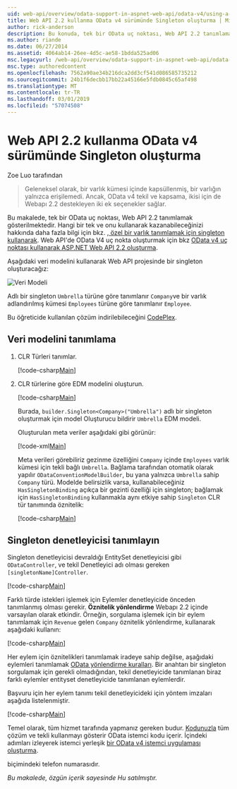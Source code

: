 ```yaml
---
uid: web-api/overview/odata-support-in-aspnet-web-api/odata-v4/using-a-singleton-in-an-odata-endpoint-in-web-api-22
title: Web API 2.2 kullanma OData v4 sürümünde Singleton oluşturma | Microsoft Docs
author: rick-anderson
description: Bu konuda, tek bir OData uç noktası, Web API 2.2 tanımlamak gösterilmektedir.
ms.author: riande
ms.date: 06/27/2014
ms.assetid: 4064ab14-26ee-4d5c-ae58-1bdda525ad06
msc.legacyurl: /web-api/overview/odata-support-in-aspnet-web-api/odata-v4/using-a-singleton-in-an-odata-endpoint-in-web-api-22
msc.type: authoredcontent
ms.openlocfilehash: 7562a90ae34b216dca2dd3cf541d086585735212
ms.sourcegitcommit: 24b1f6decbb17bb22a45166e5fdb0845c65af498
ms.translationtype: MT
ms.contentlocale: tr-TR
ms.lasthandoff: 03/01/2019
ms.locfileid: "57074508"
---
```

<a name="create-a-singleton-in-odata-v4-using-web-api-22"></a>Web API 2.2 kullanma OData v4 sürümünde Singleton oluşturma
====================
Zoe Luo tarafından

> Geleneksel olarak, bir varlık kümesi içinde kapsüllenmiş, bir varlığın yalnızca erişilemedi. Ancak, OData v4 tekil ve kapsama, ikisi için de Webapı 2.2 destekleyen iki ek seçenekler sağlar.


Bu makalede, tek bir OData uç noktası, Web API 2.2 tanımlamak gösterilmektedir. Hangi bir tek ve onu kullanarak kazanabileceğinizi hakkında daha fazla bilgi için bkz. [, özel bir varlık tanımlamak için singleton kullanarak](https://blogs.msdn.com/b/odatateam/archive/2014/03/05/use-singleton-to-define-your-special-entity.aspx). Web API'de OData V4 uç nokta oluşturmak için bkz [OData v4 uç noktası kullanarak ASP.NET Web API 2.2 oluşturma](create-an-odata-v4-endpoint.md). 

Aşağıdaki veri modelini kullanarak Web API projesinde bir singleton oluşturacağız:

![Veri Modeli](using-a-singleton-in-an-odata-endpoint-in-web-api-22/_static/image1.png)

Adlı bir singleton `Umbrella` türüne göre tanımlanır `Company`ve bir varlık adlandırılmış kümesi `Employees` türüne göre tanımlanır `Employee`.

Bu öğreticide kullanılan çözüm indirilebileceğini [CodePlex](http://aspnet.codeplex.com/sourcecontrol/latest#Samples/WebApi/OData/v4/ODataSingletonSample/).

## <a name="define-the-data-model"></a>Veri modelini tanımlama

1. CLR Türleri tanımlar.

    [!code-csharp[Main](using-a-singleton-in-an-odata-endpoint-in-web-api-22/samples/sample1.cs)]
2. CLR türlerine göre EDM modelini oluşturun.

    [!code-csharp[Main](using-a-singleton-in-an-odata-endpoint-in-web-api-22/samples/sample2.cs)]

    Burada, `builder.Singleton<Company>("Umbrella")` adlı bir singleton oluşturmak için model Oluşturucu bildirir `Umbrella` EDM modeli.

    Oluşturulan meta veriler aşağıdaki gibi görünür:

    [!code-xml[Main](using-a-singleton-in-an-odata-endpoint-in-web-api-22/samples/sample3.xml)]

    Meta verileri görebiliriz gezinme özelliğini `Company` içinde `Employees` varlık kümesi için tekli bağlı `Umbrella`. Bağlama tarafından otomatik olarak yapılır `ODataConventionModelBuilder`, bu yana yalnızca `Umbrella` sahip `Company` türü. Modelde belirsizlik varsa, kullanabileceğiniz `HasSingletonBinding` açıkça bir gezinti özelliği için singleton; bağlamak için `HasSingletonBinding` kullanmakla aynı etkiye sahip `Singleton` CLR tür tanımında öznitelik:

    [!code-csharp[Main](using-a-singleton-in-an-odata-endpoint-in-web-api-22/samples/sample4.cs)]

## <a name="define-the-singleton-controller"></a>Singleton denetleyicisi tanımlayın

Singleton denetleyicisi devraldığı EntitySet denetleyicisi gibi `ODataController`, ve tekil Denetleyici adı olması gereken `[singletonName]Controller`.

[!code-csharp[Main](using-a-singleton-in-an-odata-endpoint-in-web-api-22/samples/sample5.cs)]

Farklı türde istekleri işlemek için Eylemler denetleyicide önceden tanımlanmış olması gerekir. **Öznitelik yönlendirme** Webapı 2.2 içinde varsayılan olarak etkindir. Örneğin, sorgulama işlemek için bir eylem tanımlamak için `Revenue` gelen `Company` öznitelik yönlendirme, kullanarak aşağıdaki kullanın:

[!code-csharp[Main](using-a-singleton-in-an-odata-endpoint-in-web-api-22/samples/sample6.cs)]

Her eylem için öznitelikleri tanımlamak iradeye sahip değilse, aşağıdaki eylemleri tanımlamak [OData yönlendirme kuralları](../odata-routing-conventions.md). Bir anahtarı bir singleton sorgulamak için gerekli olmadığından, tekil denetleyicide tanımlanan biraz farklı eylemler entityset denetleyicide tanımlanan eylemlerdir.

Başvuru için her eylem tanımı tekil denetleyicideki için yöntem imzaları aşağıda listelenmiştir.

[!code-csharp[Main](using-a-singleton-in-an-odata-endpoint-in-web-api-22/samples/sample7.cs)]

Temel olarak, tüm hizmet tarafında yapmanız gereken budur. [Kodunuzla](http://aspnet.codeplex.com/sourcecontrol/latest#Samples/WebApi/OData/v4/ODataSingletonSample/) tüm çözüm ve tekli kullanmayı gösterir OData istemci kodu içerir. İçindeki adımları izleyerek istemci yerleşik [bir OData v4 istemci uygulaması oluşturma](create-an-odata-v4-client-app.md).

biçimindeki telefon numarasıdır. 

*Bu makalede, özgün içerik sayesinde Hu satılmıştır.*
